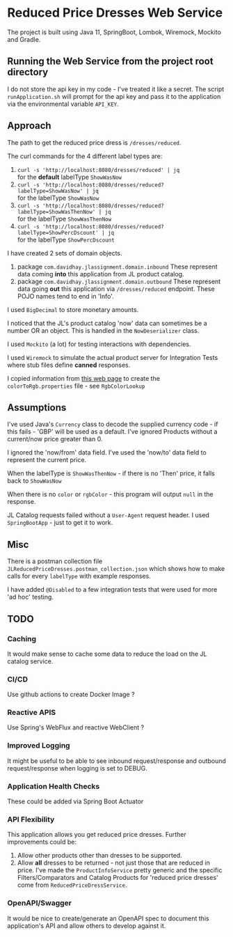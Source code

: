 # Reduced Price Dresses Web Service

The project is built using Java 11, SpringBoot, Lombok, Wiremock, Mockito and Gradle.

## Running the Web Service from the project root directory
I do not store the api key in my code - I've treated it like a secret.
The script `runApplication.sh` will prompt for the api key and pass it to the application via the environmental variable `API_KEY`.

## Approach
The path to get the reduced price dress is `/dresses/reduced`. 

The curl commands for the 4 different label types are:
1. `curl -s 'http://localhost:8080/dresses/reduced' | jq`  
   for the __default__ labelType `ShowWasNow`
2. `curl -s 'http://localhost:8080/dresses/reduced?labelType=ShowWasNow' | jq`  
   for the labelType `ShowWasNow`
3. `curl -s 'http://localhost:8080/dresses/reduced?labelType=ShowWasThenNow' | jq`  
   for the labelType `ShowWasThenNow`
4. `curl -s 'http://localhost:8080/dresses/reduced?labelType=ShowPercDscount' | jq`  
   for the labelType `ShowPercDscount`

I have created 2 sets of domain objects.
1. package `com.davidhay.jlassignment.domain.inbound`
These represent data coming **into** this application from JL product catalog.
2. package `com.davidhay.jlassignment.domain.outbound`
These represent data going **out** this application via `/dresses/reduced` endpoint.
These POJO names tend to end in 'Info'.

I used `BigDecimal` to store monetary amounts.

I noticed that the JL's product catalog 'now' data can sometimes be a number OR an object.
This is handled in the `NowDeserializer` class.

I used `Mockito` (a lot) for testing interactions with dependencies.

I used `Wiremock` to simulate the actual product server for Integration Tests where stub files define __canned__ responses.

I copied information from
[this web page](https://www.schemecolor.com/color-names-supported-on-all-web-browsers.php) to create the `colorToRgb.properties` file - see `RgbColorLookup`

## Assumptions

I've used Java's `Currency` class to decode the supplied currency code - if this fails - 'GBP' will be used as a default.
I've ignored Products without a current/now price greater than 0.

I ignored the 'now/from' data field. I've used the 'now/to' data field to represent the current price.

When the labelType is `ShowWasThenNow` - if there is no 'Then' price, it falls back to `ShowWasNow`

When there is no `color` or `rgbColor` - this program will output `null` in the response.

JL Catalog requests failed without a `User-Agent` request header. I used `SpringBootApp` - just to get it to work.

## Misc

There is a postman collection file `JLReducedPriceDresses.postman_collection.json` which shows how to make calls for every `labelType` with example responses.

I have added `@Disabled` to a few integration tests that were used for more 'ad hoc' testing.

## TODO

### Caching
It would make sense to cache some data to reduce the load on the JL catalog service.

### CI/CD
Use github actions to create Docker Image ?

### Reactive APIS
Use Spring's WebFlux and reactive WebClient ?

### Improved Logging
It might be useful to be able to see inbound request/response and outbound request/response when logging is set to DEBUG.

### Application Health Checks
These could be added via Spring Boot Actuator

### API Flexibility
This application allows you get reduced price dresses. Further improvements could be:
1. Allow other products other than dresses to be supported. 
2. Allow **all** dresses to be returned - not just those that are reduced in price.
I've made the `ProductInfoService` pretty generic and the specific Filters/Comparators and Catalog Products for
'reduced price dresses' come from `ReducedPriceDressService`.
### OpenAPI/Swagger
It would be nice to create/generate an OpenAPI spec to document this application's API and allow others to develop against it.
